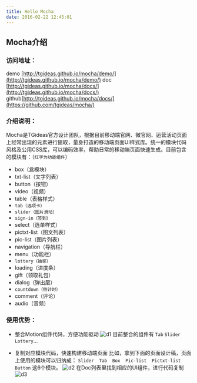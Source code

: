 ```yaml
---
title: Hello Mocha
date: 2016-02-22 12:45:01
---
```


## Mocha介绍

### 访问地址：
demo [http://tgideas.github.io/mocha/demo/](http://tgideas.github.io/mocha/demo/)
doc  [http://tgideas.github.io/mocha/docs/](http://tgideas.github.io/mocha/docs/)
github[http://tgideas.github.io/mocha/docs/](https://github.com/tgideas/mocha/)

### 介绍说明：
Mocha是TGideas官方设计团队，根据目前移动端官网、微官网、运营活动页面上经常出现的元素进行提取，量身打造的移动端页面UI样式库。统一的模块代码风格及公用CSS库，可以编码效率，帮助日常的移动端页面快速生成。目前包含的模块有：（`红字为功能组件`）

- box（盒模块）
- txt-list（文字列表）
- button（按钮）
- video（视频）
- table（表格样式）
- `tab（选项卡）`
- `slider（图片滑动）`
- `sign-in（签到）`
- select（选单样式）
- pictxt-list（图文列表）
- pic-list（图片列表）
- navigation（导航栏）
- menu（功能栏）
- `lottery（抽奖）`
- loading（进度条）
- gift（领取礼包）
- dialog（弹出层）
- `countdown（倒计时）`
- comment（评论）
- audio（音频）


### 使用优势：
- 整合Motion组件代码，方便功能驱动
![d1](http://game.gtimg.cn/images/js/mocha/images/intro/D1.png)
目前整合的组件有 `Tab`  `Slider`  `Lottery`...

- 复制对应模块代码，快速构建移动端页面
比如，拿到下面的页面设计稿，页面上使用的模块可以归纳成： `Slider  Tab  Box  Pic-list  Pictxt-list  Button`  这6个模块。
![d2](http://game.gtimg.cn/images/js/mocha/images/intro/D2.png)
在Doc列表里找到相应的UI组件，进行代码复制
![d3](http://game.gtimg.cn/images/js/mocha/images/intro/D3.png)
